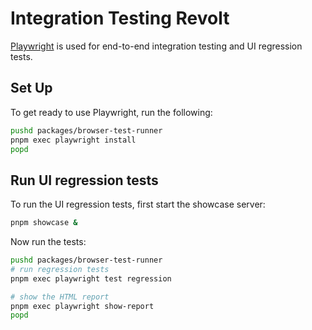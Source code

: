 # Integration Testing Revolt

[Playwright](https://playwright.dev/) is used for end-to-end integration testing and UI regression tests.

## Set Up

To get ready to use Playwright, run the following:

```bash
pushd packages/browser-test-runner
pnpm exec playwright install
popd
```

## Run UI regression tests

To run the UI regression tests, first start the showcase server:

```bash
pnpm showcase &
```

Now run the tests:

```bash
pushd packages/browser-test-runner
# run regression tests
pnpm exec playwright test regression

# show the HTML report
pnpm exec playwright show-report
popd
```
